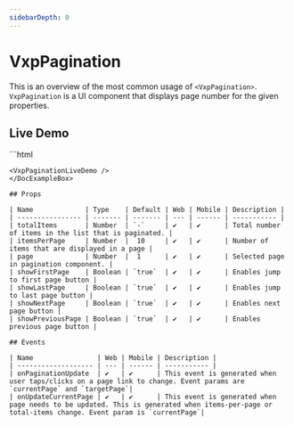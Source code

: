 ```yaml
---
sidebarDepth: 0
---
```


# VxpPagination

This is an overview of the most common usage of `<VxpPagination>`.
`VxpPagination` is a UI component that displays page number for the given properties.

## Live Demo
<DocExampleBox :liveDemoMode="true">
```html

```
<VxpPaginationLiveDemo />
</DocExampleBox>

## Props

| Name             | Type    | Default | Web | Mobile | Description |
| ---------------- | ------- | ------- | --- | ------ | ----------- |
| totalItems       | Number  | `-`     | ✔   | ✔      | Total number of items in the list that is paginated. |
| itemsPerPage     | Number  |  10     | ✔   | ✔      | Number of items that are displayed in a page |
| page             | Number  |  1      | ✔   | ✔      | Selected page in pagination component. |
| showFirstPage    | Boolean | `true`  | ✔   | ✔      | Enables jump to first page button |
| showLastPage     | Boolean | `true`  | ✔   | ✔      | Enables jump to last page button |
| showNextPage     | Boolean | `true`  | ✔   | ✔      | Enables next page button |
| showPreviousPage | Boolean | `true`  | ✔   | ✔      | Enables previous page button |

## Events

| Name                | Web | Mobile | Description |
| ------------------- | --- | ------ | ----------- |
| onPaginationUpdate  | ✔   | ✔      | This event is generated when user taps/clicks on a page link to change. Event params are `currentPage` and `targetPage`|
| onUpdateCurrentPage | ✔   | ✔      | This event is generated when page needs to be updated. This is generated when items-per-page or total-items change. Event param is `currentPage`|
